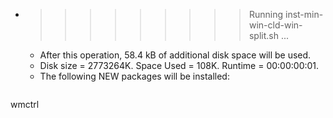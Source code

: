 * >>>>>>>>> Running inst-min-win-cld-win-split.sh ...
  * After this operation, 58.4 kB of additional disk space will be used.
  * Disk size = 2773264K. Space Used = 108K. Runtime = 00:00:00:01.
  * The following NEW packages will be installed:
  ```bash
wmctrl
  ```

